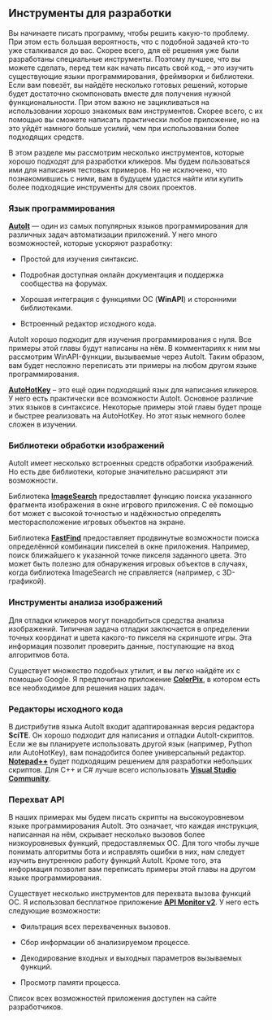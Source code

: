 ## Инструменты для разработки

Вы начинаете писать программу, чтобы решить какую-то проблему. При этом есть большая вероятность, что с подобной задачей кто-то уже сталкивался до вас. Скорее всего, для её решения уже были разработаны специальные инструменты. Поэтому лучшее, что вы можете сделать, перед тем как начать писать свой код, – это изучить существующие языки программирования, фреймворки и библиотеки. Если вам повезёт, вы найдёте несколько готовых решений, которые будет достаточно скомпоновать вместе для получения нужной функциональности. При этом важно не зацикливаться на использовании хорошо знакомых вам инструментов. Скорее всего, с их помощью вы сможете написать практически любое приложение, но на это уйдёт намного больше усилий, чем при использовании более подходящих средств.

В этом разделе мы рассмотрим несколько инструментов, которые хорошо подходят для разработки кликеров. Мы будем пользоваться ими для написания тестовых примеров. Но не исключено, что познакомившись с ними, вам в будущем удастся найти или купить более подходящие инструменты для своих проектов.

### Язык программирования

[**AutoIt**](https://www.autoitscript.com) — один из самых популярных языков программирования для различных задач автоматизации приложений. У него много возможностей, которые ускоряют разработку:

* Простой для изучения синтаксис.

* Подробная доступная онлайн документация и поддержка сообщества на форумах.

* Хорошая интеграция с функциями ОС (**WinAPI**) и сторонними библиотеками.

* Встроенный редактор исходного кода.

AutoIt хорошо подходит для изучения программирования с нуля. Все примеры этой главы будут написаны на нём. В комментариях к ним мы рассмотрим WinAPI-функции, вызываемые через AutoIt. Таким образом, вам будет несложно переписать эти примеры на любом другом языке программирования.

[**AutoHotKey**](https://www.autohotkey.com) – это ещё один подходящий язык для написания кликеров. У него есть практически все возможности AutoIt. Основное различие этих языков в синтаксисе. Некоторые примеры этой главы будет проще и быстрее реализовать на AutoHotKey. Но этот язык немного более сложен в изучении.

### Библиотеки обработки изображений

AutoIt имеет несколько встроенных средств обработки изображений. Но есть две библиотеки, которые значительно расширяют эти возможности.

Библиотека [**ImageSearch**](https://www.autoitscript.com/forum/topic/148005-imagesearch-­usage-explanation) предоставляет функцию поиска указанного фрагмента изображения в окне игрового приложения. С её помощью бот может с высокой точностью и надёжностью определять месторасположение игровых объектов на экране.

Библиотека [**FastFind**](https://www.autoitscript.com/forum/topic/126430-advanced-pixel-­search-library) предоставляет продвинутые возможности поиска определённой комбинации пикселей в окне приложения. Например, поиск ближайшего к указанной точке пикселя заданного цвета. Это может быть полезно для обнаружения игровых объектов в случаях, когда библиотека ImageSearch не справляется (например, с 3D-графикой).

### Инструменты анализа изображений

Для отладки кликеров могут понадобиться средства анализа изображений. Типичная задача отладки заключается в определении точных координат и цвета какого-то пикселя на скриншоте игры. Эта информация позволит проверить данные, поступающие на вход алгоритмов бота.

Существует множество подобных утилит, и вы легко найдёте их с помощью Google. Я предпочитаю приложение [**ColorPix**](https://colorpix.en.softonic.com), в котором есть все необходимое для решения наших задач.

### Редакторы исходного кода

В дистрибутив языка AutoIt входит адаптированная версия редактора **SciTE**. Он хорошо подходит для написания и отладки AutoIt-скриптов. Если же вы планируете использовать другой язык (например, Python или AutoHotKey), вам понадобится более универсальный редактор. [**Notepad++**](https://notepad-plus-plus.org) будет подходящим решением для разработки небольших скриптов. Для C++ и C# лучше всего использовать [**Visual Studio Community**](https://visualstudio.microsoft.com/vs/express).

### Перехват API

В наших примерах мы будем писать скрипты на высокоуровневом языке программирования AutoIt. Это означает, что каждая инструкция, написанная на нём, скрывает несколько вызовов более низкоуровневых функций, предоставляемых ОС. Для того чтобы лучше понимать алгоритмы бота и исправлять ошибки в них, нам следует изучить внутреннюю работу функций AutoIt. Кроме того, эта информация позволит вам переписать примеры этой главы на другом языке программирования.

Существует несколько инструментов для перехвата вызова функций ОС. Я использовал бесплатное приложение [**API Monitor v2**](http://www.rohitab.com/apimonitor). У него есть следующие возможности:

* Фильтрация всех перехваченных вызовов.

* Сбор информации об анализируемом процессе.

* Декодирование входных и выходных параметров вызываемых функций.

* Просмотр памяти процесса.

Список всех возможностей приложения доступен на сайте разработчиков.
